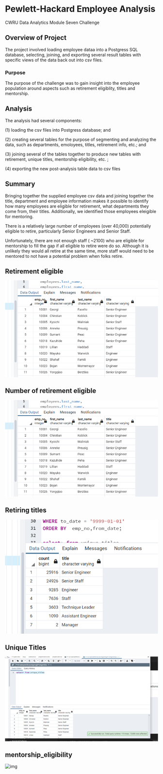 # Pewlett-Hackard Employee Analysis

CWRU Data Analytics Module Seven Challenge


## Overview of Project

The project involved loading employee dataa into a Postgress SQL database, selecting, joining, and exporting several result tables with specific views of the data back out into csv files.  

### Purpose

The purpose of the challenge was to gain insight into the employee population around aspects such as retirement eligiblity, titles and mentorship.  

## Analysis 

The analysis had several components:

(1) loading the csv files into Postgress database;  and

(2) creating several tables for the purpose of segmenting and analyzing the data, such as departments, emoloyees, titles, retirement info, etc.; and 

(3) joining several of the tables together to produce new tables with retirement, unique titles, mentorship eligibility, etc. ; 

(4) exporting the new post-analysis table data to csv files


## Summary

Bringing together the supplied employee csv data and joining together the title, department and employee information makes it possible to identify how many employees are eligible for retirement, what departments they come from, their titles.   Additionally, we identified those employees eleigible for mentoring. 

There is a relatively large number of employees (over 40,000) potentially eligible to retire, particularly Senior Engineers and Senior Staff.   

Unfortunately, there are not enough staff ( ~2100) who are eligible for mentorship to fill the gap if all eligible to retire were do so.  Although it is unlikely they would all retire at the same time, more staff would need to be mentored to not have a potential problem when folks retire. 


## Retirement eligible 

![img](https://github.com/fhsal/Pewlett-Hackard-Analysis/blob/main/images/Retirement_eligible.png)

## Number of retirement eligible

![img](https://github.com/fhsal/Pewlett-Hackard-Analysis/blob/main/images/Retirement_eligible.png)


## Retiring titles

![img](https://github.com/fhsal/Pewlett-Hackard-Analysis/blob/main/images/Retiring_titles.png)


## Unique Titles 

![img](https://github.com/fhsal/Pewlett-Hackard-Analysis/blob/main/images/unique_titles.png)

## mentorship_eligibility 

![img](https://github.com/fhsal/Pewlett-Hackard-Analysis/blob/main/imagesmembership_eligibility.png)



